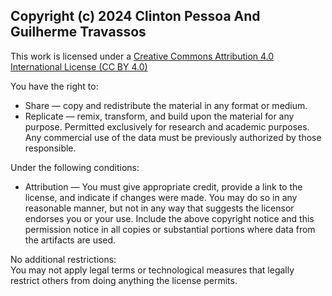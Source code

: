 ## Copyright (c) 2024 Clinton Pessoa And Guilherme Travassos

This work is licensed under a [Creative Commons Attribution 4.0 International License (CC BY 4.0)](https://creativecommons.org/licenses/by/4.0/)

You have the right to:
 - Share — copy and redistribute the material in any format or medium.
 - Replicate — remix, transform, and build upon the material for any purpose. Permitted exclusively for research and academic purposes. Any commercial use of the data must be previously authorized by those responsible.

Under the following conditions:
 - Attribution — You must give appropriate credit, provide a link to the license, and indicate if changes were made. You may do so in any reasonable manner, but not in any way that suggests the licensor endorses you or your use. Include the above copyright notice and this permission notice in all copies or substantial portions where data from the artifacts are used.

No additional restrictions:    
You may not apply legal terms or technological measures that legally restrict others from doing anything the license permits.
